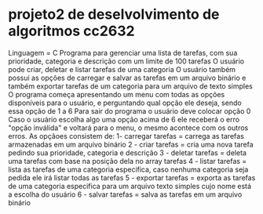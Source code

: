 # projeto2 de deselvolvimento de algoritmos cc2632
Linguagem = C
Programa para gerenciar uma lista de tarefas, com sua prioridade, categoria e descrição com um limite de 100 tarefas
O usuário pode criar, deletar e listar tarefas de uma categoria
O usuário também possui as opções de carregar e salvar as tarefas em um arquivo binário e também exportar tarefas de um categoria para um arquivo de texto simples
O programa começa apresentando um menu com todas as opções disponíveis para o usuário, e perguntando qual opção ele deseja, sendo essa opção de 1 a 6 
Para sair do programa o usuário deve colocar opção 0
Caso o usuário escolha algo uma opção acima de 6 ele receberá o erro "opção inválida" e voltará para o menu, o mesmo acontece com os outros erros.
As opçãoes consistem de:
1- carregar tarefas = carrega as tarefas armazenadas em um arquivo binário
2 - criar tarefas = cria uma nova tarefa pedindo sua prioridade, categoria e descrição
3 - deletar tarefas = deleta uma tarefas com base na posição dela no array tarefas
4 - listar tarefas = lista as tarefas de uma categoria especifica, caso nenhuma categoria seja pedida ele irá listar todas as tarefas
5 - exportar tarefas = exporta as tarefas de uma categoria especifica para um arquivo texto simples cujo nome está a escolha do usuário
6 - salvar tarefas = salva as tarefas em um arquivo binário